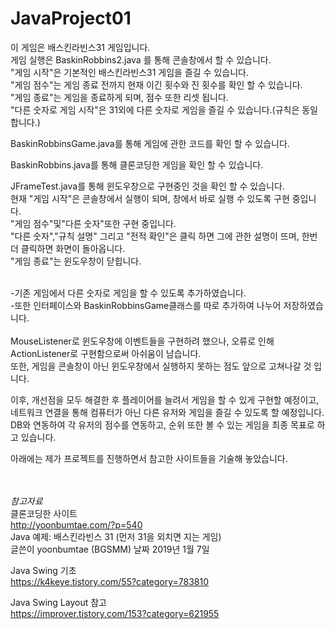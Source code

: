# JavaProject01

이 게임은 배스킨라빈스31 게임입니다.<br/>
게임 실행은 BaskinRobbins2.java 를 통해 콘솔창에서 할 수 있습니다.<br/>
"게임 시작"은 기본적인 배스킨라빈스31 게임을 즐길 수 있습니다.<br/>
"게임 점수"는 게임 종료 전까지 현재 이긴 횟수와 진 횟수를 확인 할 수 있습니다.<br/>
"게임 종료"는 게임을 종료하게 되며, 점수 또한 리셋 됩니다.<br/>
"다른 숫자로 게임 시작"은 31외에 다른 숫자로 게임을 즐길 수 있습니다.(규칙은 동일합니다.)<br/>

BaskinRobbinsGame.java를 통해 게임에 관한 코드를 확인 할 수 있습니다.

BaskinRobbins.java를 통해 클론코딩한 게임을 확인 할 수 있습니다.

JFrameTest.java를 통해 윈도우창으로 구현중인 것을 확인 할 수 있습니다.<br/>
현재 "게임 시작"은 콘솔창에서 실행이 되며, 창에서 바로 실행 수 있도록 구현 중입니다.<br/>
"게임 점수"및"다른 숫자"또한 구현 중입니다.<br/>
"다른 숫자","규칙 설명" 그리고 "전적 확인"은 클릭 하면 그에 관한 설명이 뜨며, 한번더 클릭하면 화면이 돌아옵니다.<br/>
"게임 종료"는 윈도우창이 닫힙니다.

<br/>
-기존 게임에서 다른 숫자로 게임을 할 수 있도록 추가하였습니다.<br/>
-또한 인터페이스와 BaskinRobbinsGame클래스를 따로 추가하여 나누어 저장하였습니다.<br/>
<br/>
MouseListener로 윈도우창에 이벤트들을 구현하려 했으나, 오류로 인해 ActionListener로 구현함으로써 아쉬움이 남습니다.<br/>
또한, 게임을 콘솔창이 아닌 윈도우창에서 실행하지 못하는 점도 앞으로 고쳐나갈 것 입니다.

이후, 개선점을 모두 해결한 후 플레이어를 늘려서 게임을 할 수 있게 구현할 예정이고,<br/>
네트워크 연결을 통해 컴퓨터가 아닌 다른 유저와 게임을 즐길 수 있도록 할 예정입니다.<br/>
DB와 연동하여 각 유저의 점수를 연동하고, 순위 또한 볼 수 있는 게임을 최종 목표로 하고 있습니다.

아래에는 제가 프로젝트를 진행하면서 참고한 사이트들을 기술해 놓았습니다.

<br/><br/>
*참고자료*<br/>
클론코딩한 사이트<br/>
http://yoonbumtae.com/?p=540 <br/>
Java 예제: 배스킨라빈스 31 (먼저 31을 외치면 지는 게임)<br/>
글쓴이 yoonbumtae (BGSMM) 날짜 2019년 1월 7일

Java Swing 기초<br/>
https://k4keye.tistory.com/55?category=783810 

Java Swing Layout 참고<br/>
https://improver.tistory.com/153?category=621955
